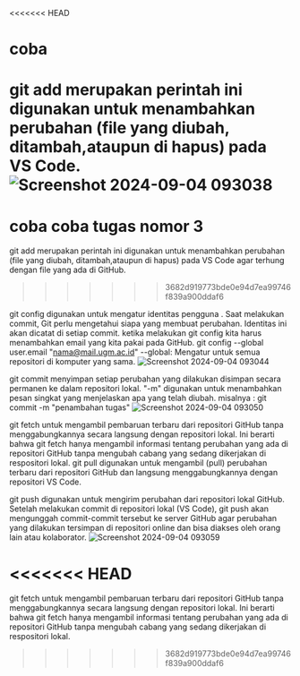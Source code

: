 <<<<<<< HEAD
# coba
git add merupakan perintah ini digunakan untuk menambahkan perubahan (file yang diubah, ditambah,ataupun di hapus) pada VS  Code. 
![Screenshot 2024-09-04 093038](https://github.com/user-attachments/assets/4a5341ed-6306-4f51-95ae-fc3c893bf093)
=======
# coba coba tugas nomor 3
git add merupakan perintah ini digunakan untuk menambahkan perubahan (file yang diubah, ditambah,ataupun di hapus) pada VS  Code agar terhung dengan file yang ada di GitHub.
>>>>>>> 3682d919773bde0e94d7ea99746f839a900ddaf6

git config digunakan untuk mengatur identitas pengguna . Saat melakukan commit, Git perlu mengetahui siapa yang membuat perubahan. Identitas ini akan dicatat di setiap commit. ketika melakukan git config kita harus menambahkan email yang kita pakai pada GitHub.
git config --global user.email "nama@mail.ugm.ac.id"
--global: Mengatur untuk semua repositori di komputer yang sama.
![Screenshot 2024-09-04 093044](https://github.com/user-attachments/assets/f58576f3-ff5a-49e9-aae4-6343d9744991)

git commit menyimpan setiap perubahan yang dilakukan disimpan secara permanen ke dalam repositori lokal.
"-m" digunakan untuk menambahkan pesan singkat yang menjelaskan apa yang telah diubah.
misalnya :
    git commit -m "penambahan tugas"
![Screenshot 2024-09-04 093050](https://github.com/user-attachments/assets/c3fd37b8-1689-4d01-ba5b-f0469cf25fa3)

git fetch untuk mengambil pembaruan terbaru dari repositori GitHub tanpa menggabungkannya secara langsung dengan repositori lokal. Ini berarti bahwa git fetch hanya mengambil informasi tentang perubahan yang ada di repositori GitHub tanpa mengubah cabang yang sedang dikerjakan di respositori lokal.
git pull digunakan untuk mengambil (pull) perubahan terbaru dari repositori GitHub dan langsung menggabungkannya dengan repositori VS Code.

git push digunakan untuk mengirim perubahan dari repositori lokal GitHub. Setelah melakukan commit di repositori lokal (VS Code), git push akan mengunggah commit-commit tersebut ke server GitHub agar perubahan yang dilakukan tersimpan di repositori online dan bisa diakses oleh orang lain atau kolaborator.
![Screenshot 2024-09-04 093059](https://github.com/user-attachments/assets/91dd742c-12ae-4b05-8137-afbf42ad6ff9)






<<<<<<< HEAD
=======
git fetch untuk mengambil pembaruan terbaru dari repositori GitHub tanpa menggabungkannya secara langsung dengan repositori lokal. Ini berarti bahwa git fetch hanya mengambil informasi tentang perubahan yang ada di repositori GitHub tanpa mengubah cabang yang sedang dikerjakan di respositori lokal.
>>>>>>> 3682d919773bde0e94d7ea99746f839a900ddaf6








